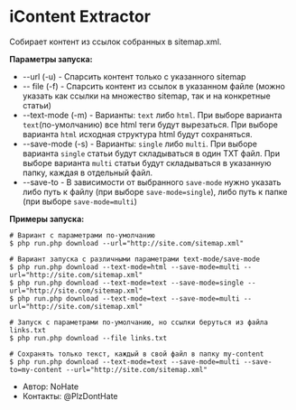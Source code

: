 # iContent Extractor

Собирает контент из ссылок собранных в sitemap.xml.

**Параметры запуска:**
- --url (-u) - Спарсить контент только с указанного sitemap
- -- file (-f) - Спарсить контент из ссылок в указанном файле (можно указать как ссылки на множество sitemap, так и на конкретные статьи)
- --text-mode (-m) - Варианты: `text` либо `html`. При выборе варианта `text`(по-умолчанию) все html теги будут вырезаться. При выборе варианта `html` исходная структура html будут сохраняться.
- --save-mode (-s) - Варианты: `single` либо `multi`. При выборе варианта `single` статьи будут складываться в один TXT файл. При выборе варианта `multi` статьи будут складываться в указанную папку, каждая в отдельный файл.
- --save-to - В зависимости от выбранного `save-mode` нужно указать либо путь к файлу (при выборе `save-mode=single`), либо путь к папке (при выборе `save-mode=multi`)

**Примеры запуска:**
```
# Вариант с параметрами по-умолчанию
$ php run.php download --url="http://site.com/sitemap.xml"

# Вариант запуска с различными параметрами text-mode/save-mode
$ php run.php download --text-mode=html --save-mode=multi --url="http://site.com/sitemap.xml"
$ php run.php download --text-mode=text --save-mode=single --url="http://site.com/sitemap.xml"
$ php run.php download --text-mode=text --save-mode=multi --url="http://site.com/sitemap.xml"

# Запуск с параметрами по-умолчанию, но ссылки беруться из файла links.txt
$ php run.php download --file links.txt

# Сохранять только текст, каждый в свой файл в папку my-content
$ php run.php download --text-mode=text --save-mode=multi --save-to=my-content --url="http://site.com/sitemap.xml"
```

- Автор: NoHate
- Контакты: @PlzDontHate